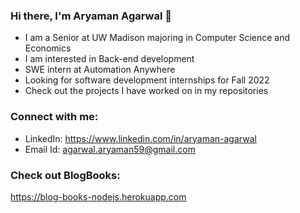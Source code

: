 ### Hi there, I'm Aryaman Agarwal 👋

- I am a Senior at UW Madison majoring in Computer Science and Economics
- I am interested in Back-end development 
- SWE intern at Automation Anywhere
- Looking for software development internships for Fall 2022
- Check out the projects I have worked on in my repositories

### Connect with me:

- LinkedIn: https://www.linkedin.com/in/aryaman-agarwal
- Email Id: agarwal.aryaman59@gmail.com

### Check out BlogBooks:
https://blog-books-nodejs.herokuapp.com
